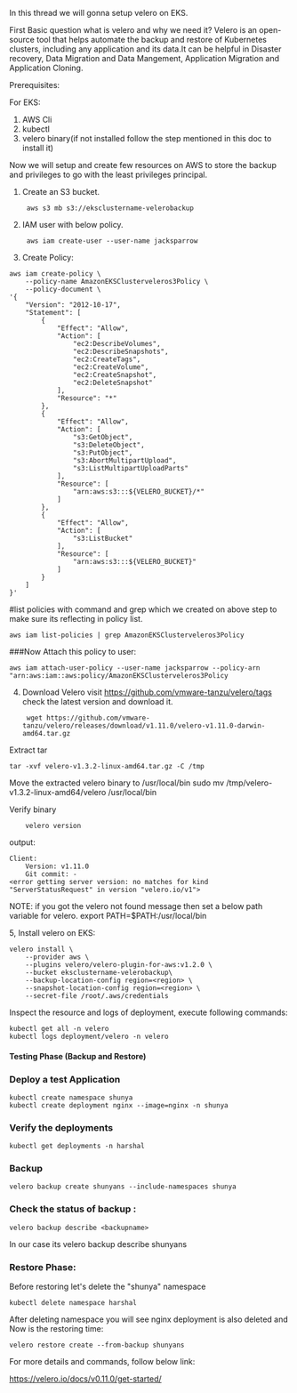 In this thread we will gonna setup velero on EKS.

First Basic question what is velero and why we need it? 
Velero is an open-source tool that helps automate the backup and restore of Kubernetes clusters, including any application and its data.It can be helpful in Disaster recovery, Data Migration and Data Mangement, Application Migration and Application Cloning.

Prerequisites:

For EKS:
1. AWS Cli
2. kubectl 
3. velero binary(if not installed follow the step mentioned in this doc to install it)


Now we will setup and create few resources on AWS to store the backup and privileges to go with the least privileges principal.

1. Create an S3 bucket.

		aws s3 mb s3://eksclustername-velerobackup

2. IAM user with below policy.

		aws iam create-user --user-name jacksparrow

3. Create Policy:

```
aws iam create-policy \
    --policy-name AmazonEKSClusterveleros3Policy \
    --policy-document \
'{
    "Version": "2012-10-17",
    "Statement": [
        {
            "Effect": "Allow",
            "Action": [
                "ec2:DescribeVolumes",
                "ec2:DescribeSnapshots",
                "ec2:CreateTags",
                "ec2:CreateVolume",
                "ec2:CreateSnapshot",
                "ec2:DeleteSnapshot"
            ],
            "Resource": "*"
        },
        {
            "Effect": "Allow",
            "Action": [
                "s3:GetObject",
                "s3:DeleteObject",
                "s3:PutObject",
                "s3:AbortMultipartUpload",
                "s3:ListMultipartUploadParts"
            ],
            "Resource": [
                "arn:aws:s3:::${VELERO_BUCKET}/*"
            ]
        },
        {
            "Effect": "Allow",
            "Action": [
                "s3:ListBucket"
            ],
            "Resource": [
                "arn:aws:s3:::${VELERO_BUCKET}"
            ]
        }
    ]
}'

```

#list policies with command and grep which we created on above step to make sure its reflecting in policy list.

	aws iam list-policies | grep AmazonEKSClusterveleros3Policy

###Now Attach this policy to user:

	aws iam attach-user-policy --user-name jacksparrow --policy-arn "arn:aws:iam::aws:policy/AmazonEKSClusterveleros3Policy

4. Download Velero visit https://github.com/vmware-tanzu/velero/tags check the latest version and download it.

		wget https://github.com/vmware-tanzu/velero/releases/download/v1.11.0/velero-v1.11.0-darwin-amd64.tar.gz

Extract tar

	tar -xvf velero-v1.3.2-linux-amd64.tar.gz -C /tmp

Move the extracted velero binary to /usr/local/bin
		sudo mv /tmp/velero-v1.3.2-linux-amd64/velero /usr/local/bin

Verify binary

		velero version


output:

```
Client:
	Version: v1.11.0
	Git commit: -
<error getting server version: no matches for kind "ServerStatusRequest" in version "velero.io/v1">

```

NOTE: if you got the velero not found message then set a below path variable for velero.
 export PATH=$PATH:/usr/local/bin

5, Install velero on EKS:
```
velero install \
    --provider aws \
    --plugins velero/velero-plugin-for-aws:v1.2.0 \
    --bucket eksclustername-velerobackup\
    --backup-location-config region=<region> \
    --snapshot-location-config region=<region> \
    --secret-file /root/.aws/credentials
```

Inspect the resource and logs of deployment, execute following commands:

	kubectl get all -n velero
	kubectl logs deployment/velero -n velero


#### Testing Phase (Backup and Restore)

### Deploy a test Application
 	kubectl create namespace shunya
 	kubectl create deployment nginx --image=nginx -n shunya

### Verify the deployments 
	kubectl get deployments -n harshal

### Backup

	velero backup create shunyans --include-namespaces shunya

### Check the status of backup :

	velero backup describe <backupname>

In our case its 
velero backup describe shunyans

### Restore Phase:

Before restoring let's delete the "shunya" namespace 

	kubectl delete namespace harshal

After deleting namespace you will see nginx deployment is also deleted and Now is the restoring time:

	velero restore create --from-backup shunyans


For more details and commands, follow below link:

https://velero.io/docs/v0.11.0/get-started/

